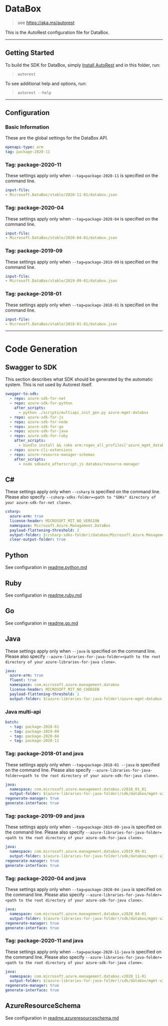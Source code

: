 # DataBox

> see https://aka.ms/autorest

This is the AutoRest configuration file for DataBox.



---
## Getting Started
To build the SDK for DataBox, simply [Install AutoRest](https://aka.ms/autorest/install) and in this folder, run:

> `autorest`

To see additional help and options, run:

> `autorest --help`
---

## Configuration



### Basic Information
These are the global settings for the DataBox API.

``` yaml
openapi-type: arm
tag: package-2020-11
```

### Tag: package-2020-11

These settings apply only when `--tag=package-2020-11` is specified on the command line.

``` yaml $(tag) == 'package-2020-11'
input-file:
- Microsoft.DataBox/stable/2020-11-01/databox.json
```

### Tag: package-2020-04

These settings apply only when `--tag=package-2020-04` is specified on the command line.

``` yaml $(tag) == 'package-2020-04'
input-file:
- Microsoft.DataBox/stable/2020-04-01/databox.json
```

### Tag: package-2019-09

These settings apply only when `--tag=package-2019-09` is specified on the command line.

``` yaml $(tag) == 'package-2019-09'
input-file:
- Microsoft.DataBox/stable/2019-09-01/databox.json
```

### Tag: package-2018-01

These settings apply only when `--tag=package-2018-01` is specified on the command line.

``` yaml $(tag) == 'package-2018-01'
input-file:
- Microsoft.DataBox/stable/2018-01-01/databox.json
```

---
# Code Generation


## Swagger to SDK

This section describes what SDK should be generated by the automatic system.
This is not used by Autorest itself.

``` yaml $(swagger-to-sdk)
swagger-to-sdk:
  - repo: azure-sdk-for-net
  - repo: azure-sdk-for-python
    after_scripts:
      - python ./scripts/multiapi_init_gen.py azure-mgmt-databox
  - repo: azure-sdk-for-js
  - repo: azure-sdk-for-node
  - repo: azure-sdk-for-go
  - repo: azure-sdk-for-java
  - repo: azure-sdk-for-ruby
    after_scripts:
      - bundle install && rake arm:regen_all_profiles['azure_mgmt_databox']
  - repo: azure-cli-extensions
  - repo: azure-resource-manager-schemas
    after_scripts:
      - node sdkauto_afterscript.js databox/resource-manager
```

## C#

These settings apply only when `--csharp` is specified on the command line.
Please also specify `--csharp-sdks-folder=<path to "SDKs" directory of your azure-sdk-for-net clone>`.

``` yaml $(csharp)
csharp:
  azure-arm: true
  license-header: MICROSOFT_MIT_NO_VERSION
  namespace: Microsoft.Azure.Management.DataBox
  payload-flattening-threshold: 2
  output-folder: $(csharp-sdks-folder)/databox/Microsoft.Azure.Management.DataBox/src/Generated
  clear-output-folder: true
```

## Python

See configuration in [readme.python.md](./readme.python.md)

## Ruby

See configuration in [readme.ruby.md](./readme.ruby.md)

## Go

See configuration in [readme.go.md](./readme.go.md)

## Java

These settings apply only when `--java` is specified on the command line.
Please also specify `--azure-libraries-for-java-folder=<path to the root directory of your azure-libraries-for-java clone>`.

``` yaml $(java)
java:
  azure-arm: true
  fluent: true
  namespace: com.microsoft.azure.management.databox
  license-header: MICROSOFT_MIT_NO_CODEGEN
  payload-flattening-threshold: 1
  output-folder: $(azure-libraries-for-java-folder)/azure-mgmt-databox
```

### Java multi-api

``` yaml $(java) && $(multiapi)
batch:
  - tag: package-2018-01
  - tag: package-2019-09
  - tag: package-2020-04
  - tag: package-2020-11
```

### Tag: package-2018-01 and java

These settings apply only when `--tag=package-2018-01 --java` is specified on the command line.
Please also specify `--azure-libraries-for-java-folder=<path to the root directory of your azure-sdk-for-java clone>`.

``` yaml $(tag) == 'package-2018-01' && $(java) && $(multiapi)
java:
  namespace: com.microsoft.azure.management.databox.v2018_01_01
  output-folder: $(azure-libraries-for-java-folder)/sdk/databox/mgmt-v2018_01_01
regenerate-manager: true
generate-interface: true
```

### Tag: package-2019-09 and java

These settings apply only when `--tag=package-2019-09-java` is specified on the command line.
Please also specify `--azure-libraries-for-java-folder=<path to the root directory of your azure-sdk-for-java clone>`.

``` yaml $(tag) == 'package-2019-09' && $(java) && $(multiapi)
java:
  namespace: com.microsoft.azure.management.databox.v2019_09-01
  output-folder: $(azure-libraries-for-java-folder)/sdk/databox/mgmt-v2019_09_01
regenerate-manager: true
generate-interface: true
```

### Tag: package-2020-04 and java

These settings apply only when `--tag=package-2020-04-java` is specified on the command line.
Please also specify `--azure-libraries-for-java-folder=<path to the root directory of your azure-sdk-for-java clone>`.

``` yaml $(tag) == 'package-2020-04' && $(java) && $(multiapi)
java:
  namespace: com.microsoft.azure.management.databox.v2020_04-01
  output-folder: $(azure-libraries-for-java-folder)/sdk/databox/mgmt-v2020_04_01
regenerate-manager: true
generate-interface: true
```

### Tag: package-2020-11 and java

These settings apply only when `--tag=package-2020-11-java` is specified on the command line.
Please also specify `--azure-libraries-for-java-folder=<path to the root directory of your azure-sdk-for-java clone>`.

``` yaml $(tag) == 'package-2020-11' && $(java) && $(multiapi)
java:
  namespace: com.microsoft.azure.management.databox.v2020_11-01
  output-folder: $(azure-libraries-for-java-folder)/sdk/databox/mgmt-v2020_11_01
regenerate-manager: true
generate-interface: true
```

## AzureResourceSchema

See configuration in [readme.azureresourceschema.md](./readme.azureresourceschema.md)

